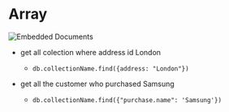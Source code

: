 # Array
![Embedded Documents](../../images/arrays.png)

- get all colection where address id London
    - `db.collectionName.find({address: "London"})`

- get all the customer who purchased Samsung
    - `db.collectionName.find({"purchase.name": 'Samsung'})`